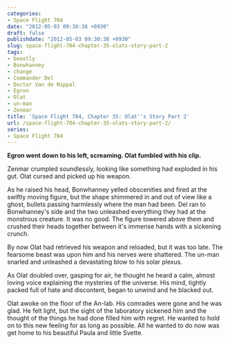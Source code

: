 ```yaml
---
categories:
- Space Flight 704
date: "2012-05-03 09:30:38 +0930"
draft: false
publishdate: "2012-05-03 09:30:38 +0930"
slug: space-flight-704-chapter-35-olats-story-part-2
tags:
- beastly
- Bonwhanney
- change
- Commander Del
- Doctor Van de Nippal
- Egron
- Olat
- un-man
- Zenmar
title: 'Space Flight 704, Chapter 35: Olat''s Story Part 2'
url: /space-flight-704-chapter-35-olats-story-part-2/
series:
- Space Flight 704
---
```

**Egron went down to his left, screaming. Olat fumbled with his clip.**

Zenmar crumpled soundlessly, looking like something had exploded in his
gut. Olat cursed and picked up his weapon.

As he raised his head, Bonwhanney yelled obscenities and fired at the
swiftly moving figure, but the shape shimmered in and out of view like a
ghost, bullets passing harmlessly where the man had been. Del ran to
Bonwhanney's side and the two unleashed everything they had at the
monstrous creature. It was no good. The figure towered above them and
crushed their heads together between it's immense hands with a sickening
crunch.

By now Olat had retrieved his weapon and reloaded, but it was too late.
The fearsome beast was upon him and his nerves were shattered. The
un-man snarled and unleashed a devastating blow to his solar plexus.

As Olat doubled over, gasping for air, he thought he heard a calm,
almost loving voice explaining the mysteries of the universe. His mind,
tightly packed full of hate and discontent, began to unwind and he
blacked out.

Olat awoke on the floor of the An-lab. His comrades were gone and he was
glad. He felt light, but the sight of the laboratory sickened him and
the thought of the things he had done filled him with regret. He wanted
to hold on to this new feeling for as long as possible. All he wanted to
do now was get home to his beautiful Paula and little Svette.
